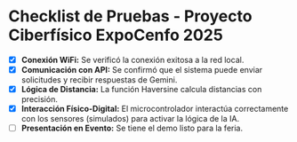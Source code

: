 # Checklist de Pruebas - Proyecto Ciberfísico ExpoCenfo 2025

- [x] **Conexión WiFi:** Se verificó la conexión exitosa a la red local.
- [x] **Comunicación con API:** Se confirmó que el sistema puede enviar solicitudes y recibir respuestas de Gemini.
- [x] **Lógica de Distancia:** La función Haversine calcula distancias con precisión.
- [x] **Interacción Físico-Digital:** El microcontrolador interactúa correctamente con los sensores (simulados) para activar la lógica de la IA.
- [ ] **Presentación en Evento:** Se tiene el demo listo para la feria.
